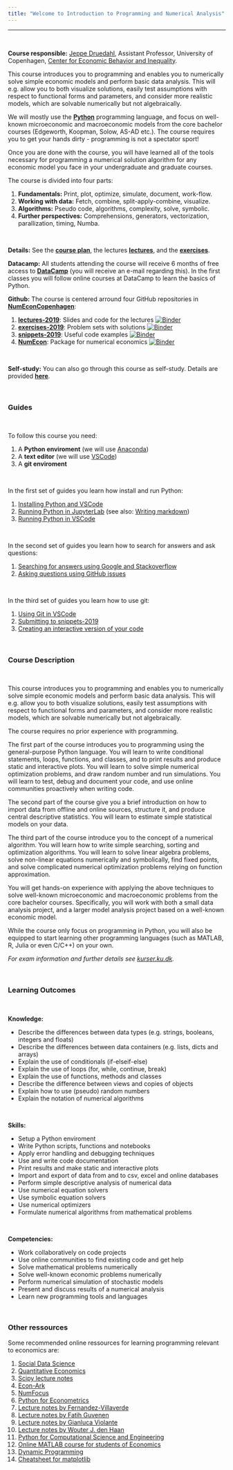 ```yaml
---
title: "Welcome to Introduction to Programming and Numerical Analysis"
---
```

___

&nbsp;

**Course responsible:** [Jeppe Druedahl](http://web.econ.ku.dk/druedahl/), Assistant Professor, University of Copenhagen, [Center for Economic Behavior and Inequality](https://www.econ.ku.dk/cebi). 

This course introduces you to programming and enables you to numerically solve simple economic models and perform basic data analysis. This will e.g. allow you to both visualize solutions, easily test assumptions with respect to functional forms and parameters, and consider more realistic models, which are solvable numerically but not algebraically. 

We will mostly use the **[Python](https://www.python.org/)** programming language, and focus on well-known  microeconomic and macroeconomic models from the core bachelor courses (Edgeworth, Koopman, Solow, AS-AD etc.). The course requires you to get your hands dirty - programming is not a spectator sport!

Once you are done with the course, you will have learned all of the tools necessary for programming a numerical solution algorithm for any economic model you face in your undergraduate and graduate courses. 

The course is divided into four parts:

1. **Fundamentals:** Print, plot, optimize, simulate, document, work-flow.
2. **Working with data:** Fetch, combine, split-apply-combine, visualize.
3. **Algorithms:** Pseudo code, algorithms, complexity, solve, symbolic.
4. **Further perspectives:** Comprehensions, generators, vectorization, parallization, timing, Numba.

&nbsp;

**Details:** See the **[course plan](/course-plan/)**, the lectures **[lectures](/lectures/)**, and the **[exercises](/exercises/)**.

**Datacamp:** All students attending the course will receive 6 months of free access to **[DataCamp](https://www.datacamp.com/home)** (you will receive an e-mail regarding this). In the first classes you will follow online courses at DataCamp to learn the basics of Python. 

**Github:** The course is centered arround four GitHub repositories in **[NumEconCopenhagen](https://github.com/NumEconCopenhagen)**:

1. **[lectures-2019](https://github.com/NumEconCopenhagen/lectures-2019)**: Slides and code for the lectures [![Binder](https://mybinder.org/badge_logo.svg)](https://mybinder.org/v2/gh/NumEconCopenhagen/lectures-2019/master?urlpath=lab)
2. **[exercises-2019](https://github.com/NumEconCopenhagen/exercises-2019)**: Problem sets with solutions [![Binder](https://mybinder.org/badge_logo.svg)](https://mybinder.org/v2/gh/NumEconCopenhagen/exercises-2019/master?urlpath=lab)
3. **[snippets-2019](https://github.com/NumEconCopenhagen/snippets-2019)**: Useful code examples [![Binder](https://mybinder.org/badge_logo.svg)](https://mybinder.org/v2/gh/NumEconCopenhagen/snippets-2019/master?urlpath=lab)
4. **[NumEcon](https://github.com/NumEconCopenhagen/numecon)**: Package for numerical economics [![Binder](https://mybinder.org/badge_logo.svg)](https://mybinder.org/v2/gh/NumEconCopenhagen/NumEconNotebooks/master?urlpath=lab)

&nbsp;

**Self-study:** You can also go through this course as self-study. Details are provided **[here](/self-study/)**.

&nbsp;

### Guides

&nbsp;

To follow this course you need:

1. A **Python enviroment** (we will use [Anaconda](https://www.anaconda.com))
2. A **text editor** (we will use [VSCode](https://code.visualstudio.com/))
3. A **git enviroment**

&nbsp;

In the first set of guides you learn how install and run Python:

1. [Installing Python and VSCode](/guides/python-setup)
2. [Running Python in JupyterLab](/guides/jupyterlab) (see also: [Writing markdown](https://www.markdownguide.org/basic-syntax/))
3. [Running Python in VSCode](/guides/vscode-basics)

&nbsp;

In the second set of guides you learn how to search for answers and ask questions:

1. [Searching for answers using Google and Stackoverflow](/guides/searching)
2. [Asking questions using GitHub issues](/guides/github-issues)

&nbsp;

In the third set of guides you learn how to use git:

1. [Using Git in VSCode](/guides/vscode-git)
2. [Submitting to snippets-2019](/guides/snippets)
3. [Creating an interactive version of your code](/guides/mybinder)

&nbsp;

### Course Description

&nbsp;

This course introduces you to programming and enables you to numerically solve simple economic models and perform basic data analysis. This will e.g. allow you to both visualize solutions, easily test assumptions with respect to functional forms and parameters, and consider more realistic models, which are solvable numerically but not algebraically. 

The course requires no prior experience with programming.

The first part of the course introduces you to programming using the general-purpose Python language. You will learn to write conditional statements, loops, functions, and classes, and to print results and produce static and interactive plots. You will learn to solve simple numerical optimization problems, and draw random number and run simulations. You will learn to test, debug and document your code, and use online communities proactively when writing code. 

The second part of the course give you a brief introduction on how to import data from offline and online sources, structure it, and produce central descriptive statistics. You will learn to estimate simple statistical models on your data.

The third part of the course introduce you to the concept of a numerical algorithm. You will learn how to write simple searching, sorting and optimization algorithms. You will learn to solve linear algebra problems, solve non-linear equations numerically and symbolically, find fixed points, and solve complicated numerical optimization problems relying on function approximation.

You will get hands-on experience with applying the above techniques to solve well-known microeconomic and macroeconomic problems from the core bachelor courses. Specifically, you will work with both a small data analysis project, and a larger model analysis project based on a well-known economic model.

While the course only focus on programming in Python, you will also be equipped to start learning other programming languages (such as MATLAB, R, Julia or even C/C++) on your own.

*For exam information and further details see [kurser.ku.dk](http://kurser.ku.dk/course/a%C3%98ka08232u/2018-2019).*

&nbsp;

### Learning Outcomes

&nbsp;

**Knowledge:**

* Describe the differences between data types (e.g.  strings, booleans, integers and floats)
* Describe the differences between data containers (e.g. lists, dicts and arrays)
* Explain the use of conditionals (if-elseif-else)
* Explain the use of loops (for, while, continue, break)
* Explain the use of functions, methods and classes
* Describe the difference between views and copies of objects
* Explain how to use (pseudo) random numbers
* Explain the notation of numerical algorithms

&nbsp;

**Skills:**

* Setup a Python enviroment
* Write Python scripts, functions and notebooks
* Apply error handling and debugging techniques
* Use and write code documentation
* Print results and make static and interactive plots
* Import and export of data from and to csv, excel and online databases
* Perform simple descriptive analysis  of numerical data
* Use numerical equation solvers
* Use symbolic equation solvers
* Use numerical optimizers
* Formulate numerical algorithms from mathematical problems

&nbsp;

**Competencies:**

* Work collaboratively on code projects
* Use online communities to find existing code and get help
* Solve mathematical problems numerically
* Solve well-known economic problems numerically
* Perform numerical simulation of stochastic models
* Present and discuss results of a numerical analysis
* Learn new programming tools and languages

&nbsp;

### Other ressources

Some recommended online ressources for learning programming relevant to economics are:

1. [Social Data Science](https://abjer.github.io/sds/)
2. [Quantitative Economics](https://lectures.quantecon.org/)
3. [Scipy lecture notes](https://scipy-lectures.org/)
4. [Econ-Ark](https://econ-ark.org/)
5. [NumFocus](https://numfocus.org/)
6. [Python for Econometrics](https://www.kevinsheppard.com/Python_for_Econometrics)
7. [Lecture notes by Fernandez-Villaverde](https://www.sas.upenn.edu/~jesusfv/teaching.html)
8. [Lecture notes by Fatih Guvenen](https://fatihguvenen.com/teaching/econ8185-phd-computation-empirics/)
9. [Lecture notes by Gianluca Violante](https://sites.google.com/a/nyu.edu/glviolante/teaching/quantmacro15)
10. [Lecture notes by Wouter J. den Haan](http://www.wouterdenhaan.com/notes.htm)
11. [Python for Computational Science and Engineering](http://www.southampton.ac.uk/~fangohr/training/python/pdfs/Python-for-Computational-Science-and-Engineering.pdf)
12. [Online MATLAB course for students of Economics](https://absalon.ku.dk/courses/25988/pages/online-matlab-course-for-students-of-economics)
13. [Dynamic Programming](https://absalon.ku.dk/courses/25988)
14. [Cheatsheet for matplotlib](https://github.com/rougier/matplotlib-cheatsheet)